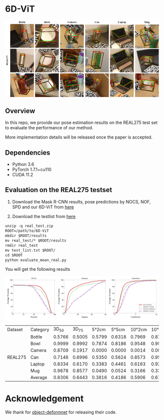 # 6D-ViT

![teaser](demo/fig_visualization_real.png)




## Overview

In this repo, we provide our pose estimation results on the REAL275 test set to evaluate the performance of our method.

More implementation details will be released once the paper is accepted.





## Dependencies

* Python 3.6
* PyTorch 1.7.1+cu110
* CUDA 11.2



## Evaluation on the REAL275 testset


1. Download the Mask R-CNN results,  pose predictions by NOCS, NOF, SPD and our 6D-ViT from [here](https://drive.google.com/drive/folders/1nfELPlLWQwbGd4U5rC-l6wll7dkE4DEL)

2. Download the testlist from [here](https://drive.google.com/drive/folders/1nfELPlLWQwbGd4U5rC-l6wll7dkE4DEL)


```
unzip -q real_test.zip
ROOT=/path/to/6D-ViT
mkdir $ROOT/results
mv real_test/* $ROOT/results
rmdir real_test
mv test_list.txt $ROOT/
cd $ROOT
python evaluate_mean_real.py
```


You will get the following results


![teaser](demo/mAP_real_test.png)






<p align="center"><table>
    <tr>
        <td>Dataset</td> 
        <td>Category</td> 
        <td>3D<sub>50</sub></td>
        <td>3D<sub>75</sub></td> 
        <td>5°2cm</td> 
        <td>5°5cm</td> 
        <td>10°2cm</td> 
        <td>10°5cm</td> 
        <td>10°10cm</td> 
   </tr>
    <tr>
        <td rowspan="7">REAL275</td>    
        <td >Bottle</td>  
        <td >0.5766</td>  
        <td >0.5005</td>  
        <td >0.5799</td> 
        <td >0.6318</td> 
        <td >0.7969</td> 
        <td >0.8703</td> 
        <td >0.9752</td> 
    </tr>
    <tr>
        <td >Bowl</td>  
        <td >0.9999</td>  
        <td >0.9992</td>  
        <td >0.7874</td>  
        <td >0.8186</td>  
        <td >0.9548</td>  
        <td >0.9914</td>  
        <td >0.9914</td>  
    </tr>
    <tr>
        <td >Camera</td> 
        <td >0.8709</td>  
        <td >0.1917</td>  
        <td >0.0000</td>  
        <td >0.0000</td>  
        <td >0.0014</td>  
        <td >0.0019</td>  
        <td >0.0019</td>  
    </tr>
    <tr>
        <td >Can</td>  
        <td >0.7146</td>  
        <td >0.6996</td>  
        <td >0.5350</td>  
        <td >0.5624</td>  
        <td >0.8573</td>  
        <td >0.9551</td>  
        <td >0.9555</td>  
    </tr>
    <tr>
        <td >Laptop</td>  
        <td >0.8334</td>  
        <td >0.6170</td>  
        <td >0.3383</td>  
        <td >0.4461</td>  
        <td >0.6163</td>  
        <td >0.9217</td>  
        <td >0.9361</td>  
    </tr>
    <tr>
        <td >Mug</td>  
        <td >0.9878</td>  
        <td >0.8577</td>  
        <td >0.0490</td>  
        <td >0.0524</td>  
        <td >0.3166</td>  
        <td >0.3333</td>  
        <td >0.3333</td>  
    </tr>
    <tr>
        <td >Average</td>  
        <td >0.8306</td>  
        <td >0.6443</td>  
        <td >0.3816</td>  
        <td >0.4186</td>  
        <td >0.5906</td>  
        <td >0.6789</td>  
        <td >0.6989</td>  
    </tr>
</table>
</p>










# Acknowledgement

We thank for [object-deformnet](https://github.com/mentian/object-deformnet) for releasing their code.
